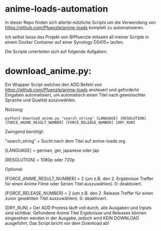 # anime-loads-automation
In dieser Repo finden sich allerlei nützliche Scripts um die Verwendung von https://github.com/Pfuenzle/anime-loads komplett zu automatisieren.

Ich selbst lasse das Projekt von @Pfuenzle mitsamt all meiner Scripte in einem Docker Container auf einer Synology DS415+ laufen.

Die Scripte unterteilen sich auf folgende Aufgaben:

# download_anime.py:
Ein Wrapper Script welches den ADD Befehl von https://github.com/Pfuenzle/anime-loads ansteuert und geforderte Eingaben automatisiert, um automatisch einen Titel nach gewünschter Sprache und Qualität auszuwählen.


Nutzung:

```python3 download_anime.py "search_string" [LANGUAGE] [RESOLUTION] [FORCE_ANIME_RESULT_NUMBER] [FORCE_RELEASE_NUMBER] [DRY_RUN]```

Zwingend benötigt:

"search_string" = Sucht nach dem Titel auf anime-loads.org

[LANGUAGE] = german, ger, japanese oder jap

[RESOLUTION] = 1080p oder 720p


Optional:

[FORCE_ANIME_RESULT_NUMBER] = 2 (um z.B. den 2. Ergebnisse Treffer für einen Anime Filme oder Serien Titel auszuwählen). 0: deaktiviert.

[FORCE_RELEASE_NUMBER] = 2 (um z.B. den 2. Release Treffer für einen zuvor gewählten Titel auszuwählen). 0: deaktiviert.

[DRY_RUN] = Der ADD Prozess läuft voll durch, alle Ausgaben und Inputs sind sichtbar. Gefundene Anime Titel Ergebnisse und Releases können eingesehen werden in der Ausgabe, jedoch wird KEIN DOWNLOAD ausgeführt. Das Script bricht vor dem Download ab!

